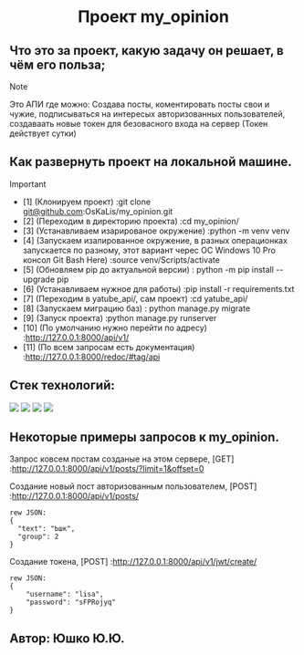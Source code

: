 <div id="header" align="center">
  <h1>Проект my_opinion</h1>
</div>

## Что это за проект, какую задачу он решает, в чём его польза;
> [!NOTE]
> Это АПИ где можно: Создава посты, коментировать посты свои и чужие,
> подписываться на интересых авторизованных пользователей,
> создаваать новые токен для безовасного входа на сервер (Токен действует сутки)

## Как развернуть проект на локальной машине.
> [!IMPORTANT]
> * [1] (Клонируем проект) :git clone git@github.com:OsKaLis/my_opinion.git
> * [2] (Переходим в директорию проекта) :cd my_opinion/
> * [3] (Устанавливаем изарированое окружение) :python -m venv venv 
> * [4] (Запускаем изалированное окружение, в разных операционках запускается по разному,
>   этот вариант черес ОС Windows 10 Pro консол Git Bash Here) :source venv/Scripts/activate
> * [5] (Обновляем pip до актуальной версии) : python -m pip install --upgrade pip
> * [6] (Устанавливаем нужное для работы) :pip install -r requirements.txt
> * [7] (Переходим в yatube_api/, сам проект) :cd yatube_api/
> * [8] (Запускаем миграцию баз) : python manage.py migrate
> * [9] (Запуск проекта) :python manage.py runserver
> * [10] (По умолчанию нужно перейти по адресу) :http://127.0.0.1:8000/api/v1/
> * [11] (По всем запросам есть документация) :http://127.0.0.1:8000/redoc/#tag/api

## Cтек технологий:
<img src="https://img.shields.io/badge/Python_-3.9.10-Green">  <img src="https://img.shields.io/badge/SQLite_-3.41.2-steelblue">  <img src="https://img.shields.io/badge/django_-3.2.16-Green">
<img src="https://img.shields.io/badge/djangorestframework_-3.12.4-Green">

## Некоторые примеры запросов к my_opinion.
Запрос ковсем постам созданые на этом сервере, [GET] :http://127.0.0.1:8000/api/v1/posts/?limit=1&offset=0

Создание новый пост авторизованным пользователем, [POST] :http://127.0.0.1:8000/api/v1/posts/
```
rew JSON:
{
  "text": "Ьшк",
  "group": 2
}
```

Создание токена, [POST] :http://127.0.0.1:8000/api/v1/jwt/create/
```
rew JSON:
{
    "username": "lisa",
    "password": "sFPRojyq"
}
```

## Автор: Юшко Ю.Ю.
